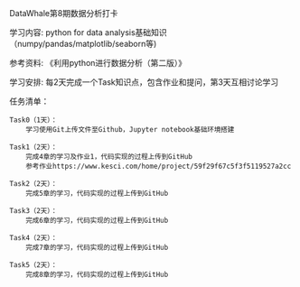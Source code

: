 DataWhale第8期数据分析打卡

学习内容:
	python for data analysis基础知识（numpy/pandas/matplotlib/seaborn等)

参考资料:
	《利用python进行数据分析（第二版）》

学习安排:
	每2天完成一个Task知识点，包含作业和提问，第3天互相讨论学习

任务清单：

	Task0（1天）：
		学习使用Git上传文件至Github，Jupyter notebook基础环境搭建

	Task1（2天）：
		完成4章的学习及作业1，代码实现的过程上传到GitHub
		参考作业https://www.kesci.com/home/project/59f29f67c5f3f5119527a2cc
	
	Task2（2天）： 
		完成5章的学习，代码实现的过程上传到GitHub
		
	Task3（2天）：
		完成6章的学习，代码实现的过程上传到GitHub
		
	Task4（2天）：
		完成7章的学习，代码实现的过程上传到GitHub
	
	Task5（2天）：
		完成8章的学习，代码实现的过程上传到GitHub